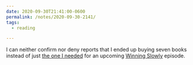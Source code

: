```yaml
---
date: 2020-09-30T21:41:00-0600
permalink: /notes/2020-09-30-2141/
tags:
  - reading

---
```


I can neither confirm nor deny reports that I ended up buying seven books instead of just [the one I needed][zt] for an upcoming [Winning Slowly][ws] episode.

[zt]: https://www.alibris.com/Twitter-and-Tear-Gas-The-Power-and-Fragility-of-Networked-Protest-Zeynep-Tufekci/book/36762826
[ws]: https://winningslowly.org
